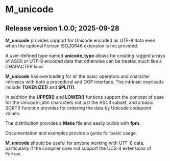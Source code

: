 # M_unicode

## Release version 1.0.0; 2025-09-28

**M_unicode** provides support for Unicode encoded as UTF-8 data even
when the optional Fortran ISO_10646 extension is not provided.

A user-defined type named **unicode_type** allows for creating ragged
arrays of ASCII or UTF-8 encoded data that otherwise can be treated much
like a CHARACTER kind.

**M_unicode** has overloading for all the basic operators and character
intrinsics with both a procedural and OOP interface. The intrinsic
overloads include **TOKENIZE()** and **SPLIT()**.

In addition the **UPPER()** and **LOWER()** funtions support the concept
of case for the Unicode Latin characters not just the ASCII subset,
and a basic SORT() function provides for ordering the data by Unicode
codepoint values.

The distribution provides a __Make__ file and easily builds with __fpm__.

Documentation and examples provide a guide for basic usage.

**M_unicode** should be useful for anyone working with UTF-8 data,
particularly if the compiler does not support the UCS-4 extensions
of Fortran.
